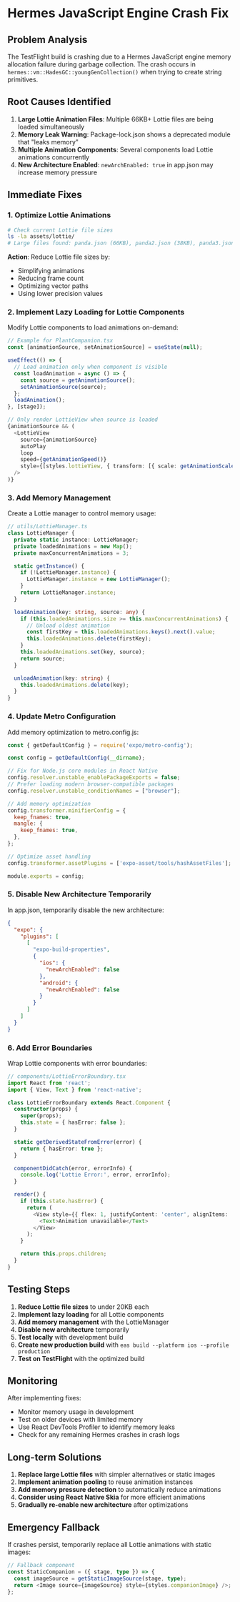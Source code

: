 # Hermes JavaScript Engine Crash Fix

## Problem Analysis
The TestFlight build is crashing due to a Hermes JavaScript engine memory allocation failure during garbage collection. The crash occurs in `hermes::vm::HadesGC::youngGenCollection()` when trying to create string primitives.

## Root Causes Identified

1. **Large Lottie Animation Files**: Multiple 66KB+ Lottie files are being loaded simultaneously
2. **Memory Leak Warning**: Package-lock.json shows a deprecated module that "leaks memory"
3. **Multiple Animation Components**: Several components load Lottie animations concurrently
4. **New Architecture Enabled**: `newArchEnabled: true` in app.json may increase memory pressure

## Immediate Fixes

### 1. Optimize Lottie Animations

```bash
# Check current Lottie file sizes
ls -la assets/lottie/
# Large files found: panda.json (66KB), panda2.json (38KB), panda3.json (35KB)
```

**Action**: Reduce Lottie file sizes by:
- Simplifying animations
- Reducing frame count
- Optimizing vector paths
- Using lower precision values

### 2. Implement Lazy Loading for Lottie Components

Modify Lottie components to load animations on-demand:

```typescript
// Example for PlantCompanion.tsx
const [animationSource, setAnimationSource] = useState(null);

useEffect(() => {
  // Load animation only when component is visible
  const loadAnimation = async () => {
    const source = getAnimationSource();
    setAnimationSource(source);
  };
  loadAnimation();
}, [stage]);

// Only render LottieView when source is loaded
{animationSource && (
  <LottieView
    source={animationSource}
    autoPlay
    loop
    speed={getAnimationSpeed()}
    style={[styles.lottieView, { transform: [{ scale: getAnimationScale() }] }]}
  />
)}
```

### 3. Add Memory Management

Create a Lottie manager to control memory usage:

```typescript
// utils/LottieManager.ts
class LottieManager {
  private static instance: LottieManager;
  private loadedAnimations = new Map();
  private maxConcurrentAnimations = 3;

  static getInstance() {
    if (!LottieManager.instance) {
      LottieManager.instance = new LottieManager();
    }
    return LottieManager.instance;
  }

  loadAnimation(key: string, source: any) {
    if (this.loadedAnimations.size >= this.maxConcurrentAnimations) {
      // Unload oldest animation
      const firstKey = this.loadedAnimations.keys().next().value;
      this.loadedAnimations.delete(firstKey);
    }
    this.loadedAnimations.set(key, source);
    return source;
  }

  unloadAnimation(key: string) {
    this.loadedAnimations.delete(key);
  }
}
```

### 4. Update Metro Configuration

Add memory optimization to metro.config.js:

```javascript
const { getDefaultConfig } = require('expo/metro-config');

const config = getDefaultConfig(__dirname);

// Fix for Node.js core modules in React Native
config.resolver.unstable_enablePackageExports = false;
// Prefer loading modern browser-compatible packages
config.resolver.unstable_conditionNames = ["browser"];

// Add memory optimization
config.transformer.minifierConfig = {
  keep_fnames: true,
  mangle: {
    keep_fnames: true,
  },
};

// Optimize asset handling
config.transformer.assetPlugins = ['expo-asset/tools/hashAssetFiles'];

module.exports = config;
```

### 5. Disable New Architecture Temporarily

In app.json, temporarily disable the new architecture:

```json
{
  "expo": {
    "plugins": [
      [
        "expo-build-properties",
        {
          "ios": {
            "newArchEnabled": false
          },
          "android": {
            "newArchEnabled": false
          }
        }
      ]
    ]
  }
}
```

### 6. Add Error Boundaries

Wrap Lottie components with error boundaries:

```typescript
// components/LottieErrorBoundary.tsx
import React from 'react';
import { View, Text } from 'react-native';

class LottieErrorBoundary extends React.Component {
  constructor(props) {
    super(props);
    this.state = { hasError: false };
  }

  static getDerivedStateFromError(error) {
    return { hasError: true };
  }

  componentDidCatch(error, errorInfo) {
    console.log('Lottie Error:', error, errorInfo);
  }

  render() {
    if (this.state.hasError) {
      return (
        <View style={{ flex: 1, justifyContent: 'center', alignItems: 'center' }}>
          <Text>Animation unavailable</Text>
        </View>
      );
    }

    return this.props.children;
  }
}
```

## Testing Steps

1. **Reduce Lottie file sizes** to under 20KB each
2. **Implement lazy loading** for all Lottie components
3. **Add memory management** with the LottieManager
4. **Disable new architecture** temporarily
5. **Test locally** with development build
6. **Create new production build** with `eas build --platform ios --profile production`
7. **Test on TestFlight** with the optimized build

## Monitoring

After implementing fixes:
- Monitor memory usage in development
- Test on older devices with limited memory
- Use React DevTools Profiler to identify memory leaks
- Check for any remaining Hermes crashes in crash logs

## Long-term Solutions

1. **Replace large Lottie files** with simpler alternatives or static images
2. **Implement animation pooling** to reuse animation instances
3. **Add memory pressure detection** to automatically reduce animations
4. **Consider using React Native Skia** for more efficient animations
5. **Gradually re-enable new architecture** after optimizations

## Emergency Fallback

If crashes persist, temporarily replace all Lottie animations with static images:

```typescript
// Fallback component
const StaticCompanion = ({ stage, type }) => {
  const imageSource = getStaticImageSource(stage, type);
  return <Image source={imageSource} style={styles.companionImage} />;
};
```